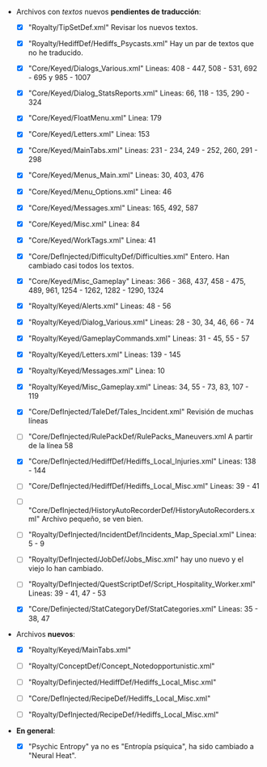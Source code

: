* Archivos con *textos* nuevos **pendientes de traducción**:

	* [x] "Royalty/TipSetDef.xml"										Revisar los nuevos textos.
	* [x] "Royalty/HediffDef/Hediffs_Psycasts.xml"						Hay un par de textos que no he traducido.
	* [x] "Core/Keyed/Dialogs_Various.xml"								Lineas: 408 - 447, 508 - 531, 692 - 695 y 985 - 1007
	* [x] "Core/Keyed/Dialog_StatsReports.xml"							Lineas: 66, 118 - 135, 290 - 324
	* [x] "Core/Keyed/FloatMenu.xml"									Linea: 179
	* [x] "Core/Keyed/Letters.xml"										Linea: 153
	* [x] "Core/Keyed/MainTabs.xml"										Lineas: 231 - 234, 249 - 252, 260, 291 - 298
	* [x] "Core/Keyed/Menus_Main.xml"									Lineas: 30, 403, 476
	* [x] "Core/Keyed/Menu_Options.xml"									Linea: 46
	* [x] "Core/Keyed/Messages.xml"										Lineas: 165, 492, 587
	* [x] "Core/Keyed/Misc.xml"											Linea: 84
	* [x] "Core/Keyed/WorkTags.xml"										Linea: 41

	* [x] "Core/DefInjected/DifficultyDef/Difficulties.xml"				Entero. Han cambiado casi todos los textos.
	* [x] "Core/Keyed/Misc_Gameplay"									Lineas: 366 - 368, 437, 458 - 475, 489, 961, 1254 - 1262, 1282 - 1290, 1324
	* [x] "Royalty/Keyed/Alerts.xml"									Lineas: 48 - 56
	* [x] "Royalty/Keyed/Dialog_Various.xml"							Lineas: 28 - 30, 34, 46, 66 - 74
	* [x] "Royalty/Keyed/GameplayCommands.xml"							Lineas: 31 - 45, 55 - 57
	* [x] "Royalty/Keyed/Letters.xml"									Lineas: 139 - 145
	* [x] "Royalty/Keyed/Messages.xml"									Linea: 10
	* [x] "Royalty/Keyed/Misc_Gameplay.xml"								Lineas: 34, 55 - 73, 83, 107 - 119
	* [x] "Core/DefInjected/TaleDef/Tales_Incident.xml"					Revisión de muchas líneas
	* [ ] "Core/DefInjected/RulePackDef/RulePacks_Maneuvers.xml						A partir de la línea 58
	* [x] "Core/DefInjected/HediffDef/Hediffs_Local_Injuries.xml"					Lineas: 138 - 144
	* [ ] "Core/DefInjected/HediffDef/Hediffs_Local_Misc.xml"						Lineas: 39 - 41
	* [ ] "Core/DefInjected/HistoryAutoRecorderDef/HistoryAutoRecorders.xml"		Archivo pequeño, se ven bien.
	* [ ] "Royalty/DefInjected/IncidentDef/Incidents_Map_Special.xml"				Linea: 5 - 9
	* [ ] "Royalty/DefInjected/JobDef/Jobs_Misc.xml"								hay uno nuevo y el viejo lo han cambiado.
	* [ ] "Royalty/DefInjected/QuestScriptDef/Script_Hospitality_Worker.xml"		Lineas: 39 - 41, 47 - 53
	* [x] "Core/Definjected/StatCategoryDef/StatCategories.xml"						Lineas: 35 - 38, 47







* Archivos **nuevos**:
	
	* [x] "Royalty/Keyed/MainTabs.xml"
	* [ ] "Royalty/ConceptDef/Concept_Notedopportunistic.xml"
	* [ ] "Royalty/Definjected/HediffDef/Hediffs_Local_Misc.xml"
	* [ ] "Core/DefInjected/RecipeDef/Hediffs_Local_Misc.xml"
	* [ ] "Royalty/DefInjected/RecipeDef/Hediffs_Local_Misc.xml"





* **En general**:

	* [x] "Psychic Entropy" ya no es "Entropía psíquica", ha sido cambiado a "Neural Heat".